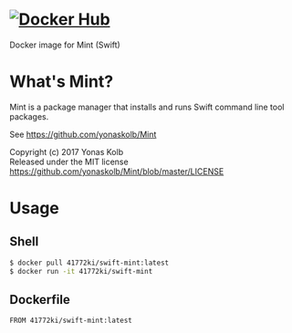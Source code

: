 # [![Docker Hub](http://dockeri.co/image/41772ki/swift-mint)](https://hub.docker.com/r/41772ki/swift-mint)

Docker image for Mint (Swift)

# What's Mint?
Mint is a package manager that installs and runs Swift command line tool packages.

See https://github.com/yonaskolb/Mint

Copyright (c) 2017 Yonas Kolb  
Released under the MIT license  
https://github.com/yonaskolb/Mint/blob/master/LICENSE

# Usage

## Shell

```sh
$ docker pull 41772ki/swift-mint:latest
$ docker run -it 41772ki/swift-mint
```

## Dockerfile

```ruby:Dockerfile
FROM 41772ki/swift-mint:latest
```
